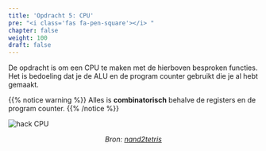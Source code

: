 ```yaml
---
title: 'Opdracht 5: CPU'
pre: "<i class='fas fa-pen-square'></i> "
chapter: false
weight: 100
draft: false
---
```


De opdracht is om een CPU te maken met de hierboven besproken functies. Het is bedoeling dat je de ALU en de program counter gebruikt die je al hebt gemaakt.

{{% notice warning %}}
Alles is **combinatorisch** behalve de registers en de program counter.
{{% /notice %}}

![hack CPU](/images/hack_cpu.png)
<div class="image_courtesy">
  Bron: 
   <a href="https://b1391bd6-da3d-477d-8c01-38cdf774495a.filesusr.com/ugd/44046b_b2cad2eea33847869b86c541683551a7.pdf" target="_blank">nand2tetris</a>
</div>

<style>
  div.image_courtesy {
    text-align: center;
    font-size: 100%;
    font-style: italic;
  }
</style>